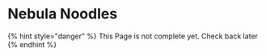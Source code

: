 # Nebula Noodles

{% hint style="danger" %}
This Page is not complete yet. Check back later
{% endhint %}

